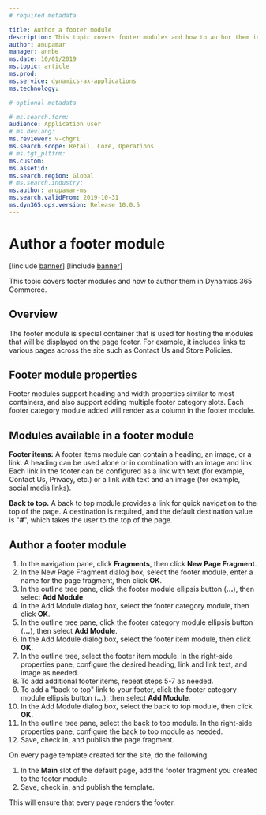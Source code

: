 ```yaml
---
# required metadata

title: Author a footer module 
description: This topic covers footer modules and how to author them in Dynamics 365 Commerce.
author: anupamar
manager: annbe
ms.date: 10/01/2019
ms.topic: article
ms.prod: 
ms.service: dynamics-ax-applications
ms.technology: 

# optional metadata

# ms.search.form: 
audience: Application user
# ms.devlang: 
ms.reviewer: v-chgri
ms.search.scope: Retail, Core, Operations
# ms.tgt_pltfrm: 
ms.custom: 
ms.assetid: 
ms.search.region: Global
# ms.search.industry: 
ms.author: anupamar-ms
ms.search.validFrom: 2019-10-31
ms.dyn365.ops.version: Release 10.0.5
---
```


# Author a footer module 

[!include [banner](../includes/preview-banner.md)]
[!include [banner](../includes/banner.md)]

This topic covers footer modules and how to author them in Dynamics 365 Commerce.

## Overview

The footer module is special container that is used for hosting the modules that will be displayed on the page footer. For example, it includes links to various pages across the site such as Contact Us and Store Policies.

## Footer module properties 

Footer modules support heading and width properties similar to most containers, and also support adding multiple footer category slots. Each footer category module added will render as a column in the footer module.

## Modules available in a footer module

**Footer items:** A footer items module can contain a heading, an image, or a link. A heading can be used alone or in combination with an image and link. Each link in the footer can be configured as a link with text (for example, Contact Us, Privacy, etc.) or a link with text and an image (for example, social media links).

**Back to top.** A back to top module provides a link for quick navigation to the top of the page. A destination is required, and the default destination value is "**#**", which takes the user to the top of the page. 

## Author a footer module

1. In the navigation pane, click **Fragments**, then click **New Page Fragment**.
1. In the New Page Fragment dialog box, select the footer module, enter a name for the page fragment, then click **OK**.
1. In the outline tree pane, click the footer module ellipsis button (**...**), then select **Add Module**.
1. In the Add Module dialog box, select the footer category module, then click **OK**.
1. In the outline tree pane, click the footer category module ellipsis button (**...**), then select **Add Module**.
1. In the Add Module dialog box, select the footer item module, then click **OK**.
1. In the outline tree, select the footer item module. In the right-side properties pane, configure the desired heading, link and link text, and image as needed.
1. To add additional footer items, repeat steps 5-7 as needed.
1. To add a "back to top" link to your footer, click the footer category module ellipsis button (**...**), then select **Add Module**.
1. In the Add Module dialog box, select the back to top module, then click **OK**.
1. In the outline tree pane, select the back to top module. In the right-side properties pane, configure the back to top module as needed.
1. Save, check in, and publish the page fragment.

On every page template created for the site, do the following.

1. In the **Main** slot of the default page, add the footer fragment you created to the footer module. 
1. Save, check in, and publish the template.

This will ensure that every page renders the footer.
